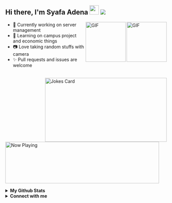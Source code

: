 ## Hi there, I'm Syafa Adena <img src="https://i.pinimg.com/originals/a9/50/86/a95086c3173ff2dd84dbaa45666a5d60.gif" width="29px"> ![](https://komarev.com/ghpvc/?username=gvoze32&color=FF69B4)

<img align="right" alt="GIF" height="125px" src="https://media0.giphy.com/media/Tk80oT8vrGZiH8Uq1u/giphy.gif" />
<img align="right" alt="GIF" height="125px" src="https://media2.giphy.com/media/KztT2c4u8mYYUiMKdJ/giphy.gif" />

- 🔭 Currently working on server management
- 📌 Learning on campus project and economic things
- 📷 Love taking random stuffs with camera
- ✨ Pull requests and issues are welcome
<br />

<img align="right" src="https://readme-jokes.vercel.app/api?bgColor=%23FFF&borderColor=%23FFF&textColor=%23000&qColor=%23000&aColor=%23000&codeColor=%23000" width="380" height="200" alt="Jokes Card" />

&nbsp;&nbsp;&nbsp;&nbsp;<a href="https://now-playing-gvoze32.vercel.app/api/now-playing">
    <img src="https://now-playing-gvoze32.vercel.app/api/now-playing" width="480" height="130" alt="Now Playing">
</a>

<details>
  <summary><b>My Github Stats</b></summary>
    <img align="center" src="https://github-readme-stats.vercel.app/api?username=gvoze32&title_color=FF69B4&text_color=777&show_icons=true&icon_color=FF69B4&hide_border=true" alt="gvoze32 Github Stats">
    <img align="center" alt="Top Langs" src="https://github-readme-stats.vercel.app/api/top-langs/?username=gvoze32&layout=compact&hide_border=true"/>
</details>

<details>
  <summary><b>Connect with me</b></summary>
  <p align="center">
    <i>Let's connect and chat!</i><br><br>
    <a href="https://t.me/gvoze32v2" target="blank"><img align="center" src="https://cdn.jsdelivr.net/npm/simple-icons@3.0.1/icons/telegram.svg" alt="gvoze32" height="30" width="40" /></a>
    <a href="https://www.reddit.com/user/gvoze32" target="blank"><img align="center" src="https://cdn.jsdelivr.net/npm/simple-icons@3.0.1/icons/reddit.svg" alt="gvoze32" height="30" width="40" /></a>
  </p>
</details>
